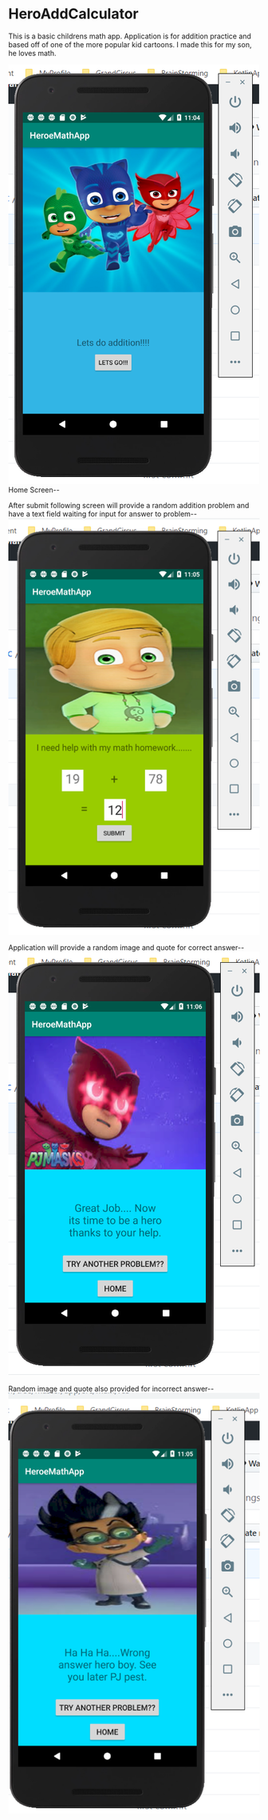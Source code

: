 # HeroAddCalculator

This is a basic childrens math app.
Application is for addition practice and based off of one of the more popular kid cartoons.
I made this for my son, he loves math.


![Screenshot](https://github.com/Marqueb82/HeroAddCalculator/blob/master/app/src/main/res/drawable/first_calc.png)
Home Screen--

After submit following screen will provide a random addition problem and have a text field waiting for input
for answer to problem--
![Screenshot](https://github.com/Marqueb82/HeroAddCalculator/blob/master/app/src/main/res/drawable/second_calc.png)

 
Application will provide a random image and quote for correct answer--
![Screenshot](https://github.com/Marqueb82/HeroAddCalculator/blob/master/app/src/main/res/drawable/right_calc.png)

 
Random image and quote also provided for incorrect answer--
![Screenshot](https://github.com/Marqueb82/HeroAddCalculator/blob/master/app/src/main/res/drawable/wrong_calc.png)
